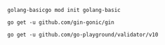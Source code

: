 ```shell
golang-basicgo mod init golang-basic
```

```shell
go get -u github.com/gin-gonic/gin
```
```shell
go get -u github.com/go-playground/validator/v10
```
